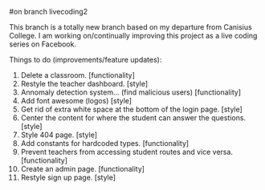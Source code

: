 #on branch livecoding2

This branch is a totally new branch based on my departure from Canisius College. I am working on/continually improving this project as a live coding series on Facebook.

Things to do (improvements/feature updates):

1. Delete a classroom. [functionality]
2. Restyle the teacher dashboard. [style]
3. Annomaly detection system... (find malicious users) [functionality]
4. Add font awesome (logos) [style]
5. Get rid of extra white space at the bottom of the login page. [style]
6. Center the content for where the student can answer the questions. [style]
7. Style 404 page. [style]
8. Add constants for hardcoded types. [functionality]
9. Prevent teachers from accessing student routes and vice versa. [functionality]
10. Create an admin page. [functionality]
11. Restyle sign up page. [style]
